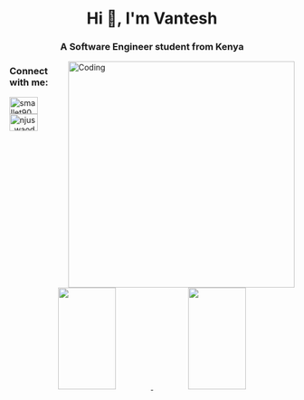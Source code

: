 <h1 align="center">Hi 👋, I'm Vantesh</h1>
<h3 align="center">A Software Engineer student from Kenya</h3>
<img align="right" alt="Coding" width="400" border-radius="5%" src="https://miro.medium.com/max/680/0*gqO3slLmGb4mUeje.gif"/>


<h3 align="left">Connect with me:</h3>
<p align="left">
<a href="https://twitter.com/smallet90" target="blank"><img align="center" src="https://raw.githubusercontent.com/rahuldkjain/github-profile-readme-generator/master/src/images/icons/Social/twitter.svg" alt="smallet90" height="30" width="50" /></a>
<a href="https://instagram.com/njus_waod" target="blank"><img align="center" src="https://raw.githubusercontent.com/rahuldkjain/github-profile-readme-generator/master/src/images/icons/Social/instagram.svg" alt="njus_waod" height="30" width="50" /></a>
</p>

<div align="center">
  <a href="https://github.com/vantesh-commits">
  <img height="180em" width="45%" src="https://github-readme-stats.vercel.app/api?username=vantesh-commits&show_icons=true&theme=dracula&include_all_commits=true&count_private=true"/>
  <img height="180em" width="45%" height="200px" src="https://github-readme-stats.vercel.app/api/top-langs/?username=vantesh-commits&layout=compact&langs_count=7&theme=dracula"/>
</div>


